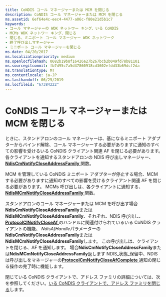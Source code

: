 ```yaml
---
title: CoNDIS コール マネージャーまたは MCM を閉じる
description: CoNDIS コール マネージャーまたは MCM を閉じる
ms.assetid: 6ef64e4c-eec4-4477-a06c-f80e21d5b1c7
keywords:
- コール マネージャーの WDK ネットワー キング、いる CoNDIS
- MCMs WDK ネットワー キング、閉じる
- 閉じる、ミニポート コール マネージャー WDK ネットワーク
- 終了呼び出しマネージャー
- ミニポート コール マネージャーを閉じる
ms.date: 04/20/2017
ms.localizationpriority: medium
ms.openlocfilehash: 0682b19b8f16426a27b267bcb2b049fd78b81101
ms.sourcegitcommit: fb7d95c7a5d47860918cd3602efdd33b69dcf2da
ms.translationtype: MT
ms.contentlocale: ja-JP
ms.lasthandoff: 06/25/2019
ms.locfileid: "67384222"
---
```

# <a name="closing-a-condis-call-manager-or-mcm"></a>CoNDIS コール マネージャーまたは MCM を閉じる





ときに、スタンドアロンのコール マネージャーは、基になるミニポート アダプターからバインド解除、コール マネージャーする必要がありますに通知のすべての影響を受けるいる CoNDIS クライアント関連 AF を閉じる必要があります。 各クライアントを通知するスタンドアロンの NDIS 呼び出しマネージャー、 [ **NdisCmNotifyCloseAddressFamily** ](https://docs.microsoft.com/windows-hardware/drivers/ddi/content/ndis/nf-ndis-ndiscmnotifycloseaddressfamily)関数。

MCM を管理している CoNDIS ミニポート アダプターが停止する場合、MCM する必要がありますに通知のすべての影響を受けるクライアント関連 AF を閉じる必要があります。 MCMs 呼び出しは、各クライアントに通知する、 [ **NdisMCmNotifyCloseAddressFamily** ](https://docs.microsoft.com/windows-hardware/drivers/ddi/content/ndis/nf-ndis-ndismcmnotifycloseaddressfamily)関数。

スタンドアロンのコール マネージャーまたは MCM を呼び出す場合**NdisCmNotifyCloseAddressFamily**または**NdisMCmNotifyCloseAddressFamily**、それぞれ、NDIS 呼び出し、 [ **ProtocolClNotifyCloseAf** ](https://docs.microsoft.com/windows-hardware/drivers/ddi/content/ndis/nc-ndis-protocol_cl_notify_close_af)のハンドルに関連付けられているいる CoNDIS クライアントの機能、 *NdisAfHandle*パラメーターの**NdisCmNotifyCloseAddressFamily**または**NdisMCmNotifyCloseAddressFamily**します。 この呼び出しは、クライアントを閉じる、AF を通知します。 場合**NdisCmNotifyCloseAddressFamily**または**NdisMCmNotifyCloseAddressFamily**返します NDIS\_状態\_保留中、NDIS は呼び出しをマネージャーの[**ProtocolCmNotifyCloseAfComplete** ](https://docs.microsoft.com/windows-hardware/drivers/ddi/content/ndis/nc-ndis-protocol_cm_notify_close_af_complete)通知の閉じる操作の完了時に機能します。

閉じている CoNDIS クライアントで、アドレス ファミリの詳細については、次を参照してください。[いる CoNDIS クライアントで、アドレス ファミリを閉じる](closing-an-address-family-in-a-condis-client.md)します。

 

 





